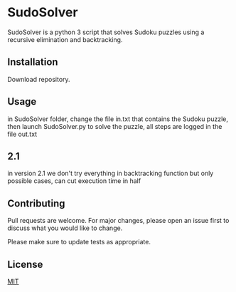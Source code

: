 # SudoSolver

SudoSolver is a python 3 script that solves Sudoku puzzles using a recursive elimination and backtracking.

## Installation

Download repository.


## Usage
in SudoSolver folder, change the file in.txt that contains the Sudoku puzzle, then launch SudoSolver.py to solve the puzzle, all steps are logged in the file out.txt

## 2.1
in version 2.1 we don't try everything in backtracking function but only possible cases, can cut execution time in half

## Contributing
Pull requests are welcome. For major changes, please open an issue first to discuss what you would like to change.

Please make sure to update tests as appropriate.

## License
[MIT](https://choosealicense.com/licenses/mit/)
